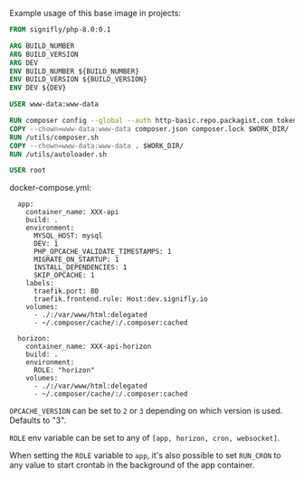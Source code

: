 Example usage of this base image in projects:

```Dockerfile
FROM signifly/php-8.0:0.1

ARG BUILD_NUMBER
ARG BUILD_VERSION
ARG DEV
ENV BUILD_NUMBER ${BUILD_NUMBER}
ENV BUILD_VERSION ${BUILD_VERSION}
ENV DEV ${DEV}

USER www-data:www-data

RUN composer config --global --auth http-basic.repo.packagist.com token XXX
COPY --chown=www-data:www-data composer.json composer.lock $WORK_DIR/
RUN /utils/composer.sh
COPY --chown=www-data:www-data . $WORK_DIR/
RUN /utils/autoloader.sh

USER root
```

docker-compose.yml:
```
  app:
    container_name: XXX-api
    build: .
    environment:
      MYSQL_HOST: mysql
      DEV: 1
      PHP_OPCACHE_VALIDATE_TIMESTAMPS: 1
      MIGRATE_ON_STARTUP: 1
      INSTALL_DEPENDENCIES: 1
      SKIP_OPCACHE: 1
    labels:
      traefik.port: 80
      traefik.frontend.rule: Host:dev.signifly.io
    volumes:
      - ./:/var/www/html:delegated
      - ~/.composer/cache/:/.composer:cached

  horizon:
    container_name: XXX-api-horizon
    build: .
    environment:
      ROLE: "horizon"
    volumes:
      - ./:/var/www/html:delegated
      - ~/.composer/cache/:/.composer:cached
```


`OPCACHE_VERSION` can be set to `2` or `3` depending on which version is used. Defaults to "3".

`ROLE` env variable can be set to any of `[app, horizon, cron, websocket]`.

When setting the `ROLE` variable to `app`, it's also possible to set `RUN_CRON` to any value to start crontab in the background of the app container.
